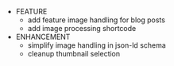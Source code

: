 - FEATURE
  - add feature image handling for blog posts
  - add image processing shortcode
- ENHANCEMENT
  - simplify image handling in json-ld schema
  - cleanup thumbnail selection
